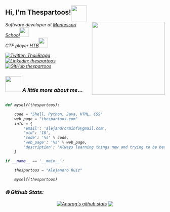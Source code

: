 <h2> Hi, I'm Thespartoos! <img src="https://media.giphy.com/media/76Ezod7CxRDqivd57V/giphy.gif" width="60" style="position: absolute; width: 50px; top: 70px;"></h2>
<img align='right' src="https://media.giphy.com/media/jdPMeyv9rn0hZHh8n9/giphy.gif" width="230">
<p><em>Software developer at <a href="http://www.unb.br">Montessori School</a><img src="https://media.giphy.com/media/jQePjCVHwYJtwOYwCY/giphy.gif" width="30"></br>CTF player <a href="https://www.hackthebox.com/home/users/profile/435714">HTB</a><img src="https://media.giphy.com/media/WUlplcMpOCEmTGBtBW/giphy.gif" width="30">

[![Twitter: ThaiiBraga](https://img.shields.io/twitter/follow/thespartoos?style=social)](https://twitter.com/thespartoos)
[![Linkedin: thespartoos](https://img.shields.io/badge/-thespartoos-blue?style=flat-square&logo=Linkedin&logoColor=white&link=https://www.linkedin.com/in/thespartoos/)](https://www.linkedin.com/in/thespartoos/)
[![GitHub thespartoos](https://img.shields.io/github/followers/thespartoos?label=follow&style=social)](https://github.com/thespartoos)  

### <img src="https://media.giphy.com/media/VgCDAzcKvsR6OM0uWg/giphy.gif" width="50"> A little more about me...  

```python

def myself(thespartoos):

    code = "Shell, Python, Java, HTML, CSS"
    web_page = "thespartoos.com"
    info = {
        'email': 'alejandrorminfo@gmail.com',
        'old': '18',
        'code': '%s' % code,
        'web_page': '%s' % web_page,
        'description': 'Always learning things new and trying to be better'
    }

if __name__ == '__main__':

    thespartoos = "Alejandro Ruiz"

    myself(thespartoos)
```  

  
### 🌐 Github Stats:

<div align="center">

  <a href="https://github.com/anuraghazra/github-readme-stats"><img align="center" src="https://github-readme-stats.vercel.app/api?username=thespartoos&show_icons=true&include_all_commits=true&theme=aura&hide_border=true" alt="Anurag's github stats" /></a>
  <a href="https://github.com/anuraghazra/github-readme-stats"><img align="center" src="https://github-readme-stats.vercel.app/api/top-langs/?username=thespartoos&layout=compact&theme=aura&hide_border=true" /></a>
</div>
